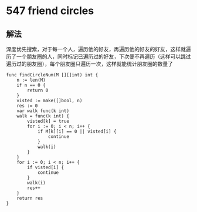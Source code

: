 # 547 friend circles

## 解法

深度优先搜索，对于每一个人，遍历他的好友，再遍历他的好友的好友，这样就遍历了一个朋友圈的人，同时标记已遍历过的好友，下次便不再遍历（这样可以跳过遍历过的朋友圈），每个朋友圈只遍历一次，这样就能统计朋友圈的数量了

```golang
func findCircleNum(M [][]int) int {
	n := len(M)
	if n == 0 {
		return 0
	}
	visted := make([]bool, n)
	res := 0
	var walk func(k int)
	walk = func(k int) {
		visted[k] = true
		for i := 0; i < n; i++ {
			if M[k][i] == 0 || visted[i] {
				continue
			}
			walk(i)
		}
	}
	for i := 0; i < n; i++ {
		if visted[i] {
			continue
		}
		walk(i)
		res++
	}
	return res
}
```